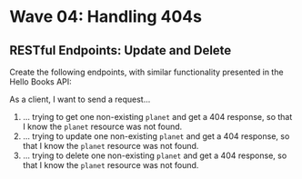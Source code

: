 # Wave 04: Handling 404s

## RESTful Endpoints: Update and Delete

Create the following endpoints, with similar functionality presented in the Hello Books API:

As a client, I want to send a request...

1. ... trying to get one non-existing `planet` and get a 404 response, so that I know the `planet` resource was not found.
1. ... trying to update one non-existing `planet` and get a 404 response, so that I know the `planet` resource was not found.
1. ... trying to delete one non-existing `planet` and get a 404 response, so that I know the `planet` resource was not found.